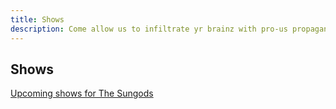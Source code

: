 ```yaml
---
title: Shows
description: Come allow us to infiltrate yr brainz with pro-us propaganda!
---
```


## Shows

<a href="http://www.songkick.com/artists/8692539" class="songkick-widget" data-theme="light" data-track-button="on" data-detect-style="true" data-background-color="transparent">Upcoming shows for The Sungods</a>
<script src="//widget.songkick.com/widget.js"></script>
